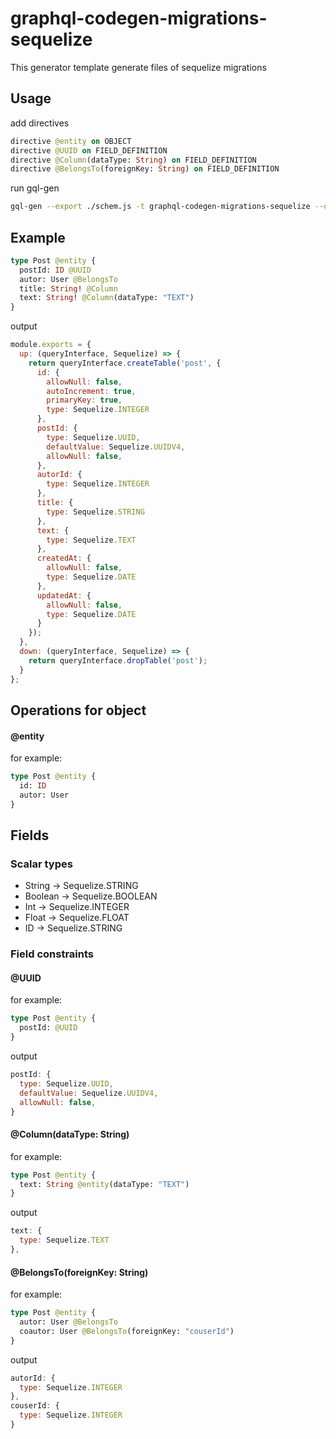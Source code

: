# graphql-codegen-migrations-sequelize
This generator template generate files of sequelize migrations
## Usage
add directives
```graphql
directive @entity on OBJECT
directive @UUID on FIELD_DEFINITION
directive @Column(dataType: String) on FIELD_DEFINITION
directive @BelongsTo(foreignKey: String) on FIELD_DEFINITION
```
run gql-gen
```bash
gql-gen --export ./schem.js -t graphql-codegen-migrations-sequelize --out ./db/migrations/pattern
```
## Example
```graphql
type Post @entity {
  postId: ID @UUID
  autor: User @BelongsTo
  title: String! @Column
  text: String! @Column(dataType: "TEXT")
}
```
output
```js
module.exports = {
  up: (queryInterface, Sequelize) => {
    return queryInterface.createTable('post', {
      id: {
        allowNull: false,
        autoIncrement: true,
        primaryKey: true,
        type: Sequelize.INTEGER
      },
      postId: {
        type: Sequelize.UUID,
        defaultValue: Sequelize.UUIDV4,
        allowNull: false,
      },
      autorId: {
        type: Sequelize.INTEGER
      },
      title: {
        type: Sequelize.STRING
      },
      text: {
        type: Sequelize.TEXT
      },
      createdAt: {
        allowNull: false,
        type: Sequelize.DATE
      },
      updatedAt: {
        allowNull: false,
        type: Sequelize.DATE
      }
    });
  },
  down: (queryInterface, Sequelize) => {
    return queryInterface.dropTable('post');
  }
};
```
## Operations for object
#### @entity
for example:
```graphql
type Post @entity {
  id: ID
  autor: User
}
```
## Fields
### Scalar types
- String -> Sequelize.STRING
- Boolean -> Sequelize.BOOLEAN
- Int -> Sequelize.INTEGER
- Float -> Sequelize.FLOAT
- ID -> Sequelize.STRING
### Field constraints
#### @UUID
for example:
```graphql
type Post @entity {
  postId: @UUID
}
```
output
```js
postId: {
  type: Sequelize.UUID,
  defaultValue: Sequelize.UUIDV4,
  allowNull: false,
}
```
#### @Column(dataType: String)
for example:
```graphql
type Post @entity {
  text: String @entity(dataType: "TEXT")
}
```
output
```js
text: {
  type: Sequelize.TEXT
},
```
#### @BelongsTo(foreignKey: String)
for example:
```graphql
type Post @entity {
  autor: User @BelongsTo
  coautor: User @BelongsTo(foreignKey: "couserId")
}
```
output
```js
autorId: {
  type: Sequelize.INTEGER
},
couserId: {
  type: Sequelize.INTEGER
}
```
